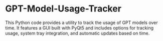 # GPT-Model-Usage-Tracker
This Python code provides a utility to track the usage of GPT models over time. It features a GUI built with PyQt5 and includes options for tracking usage, system tray integration, and automatic updates based on time.
